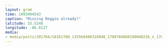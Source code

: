 ```yaml
---
layout: gram
time: 1493404543
caption: "Missing Reggie already!"
latitude: 33.5248
longitude: -86.8127
media:
- media/posts/201704/18161780_135569400318948_1789784860190048256_n_17867388526114486.jpg
---
```


